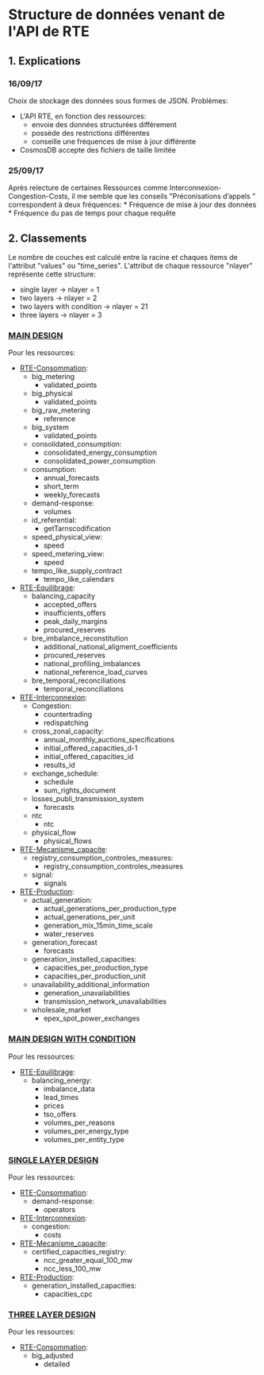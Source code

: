 # Structure de données venant de l'API de RTE

## 1. Explications

### 16/09/17
Choix de stockage des données sous formes de JSON.
Problèmes:
* L'API RTE, en fonction des ressources:
	* envoie des données structurées différement
	* possède des restrictions différentes
	* conseille une fréquences de mise à jour différente
* CosmosDB accepte des fichiers de taille limitée

### 25/09/17
Après relecture de certaines Ressources comme Interconnexion-Congestion-Costs, il me semble que les conseils "Préconisations d’appels
" correspondent à deux fréquences:
	* Fréquence de mise à jour des données
	* Fréquence du pas de temps pour chaque requête
	
## 2. Classements

Le nombre de couches est calculé entre la racine et chaques items de l'attribut "values" ou "time_series".
L'attribut de chaque ressource "nlayer" représente cette structure:
* single layer -> nlayer = 1
* two layers -> nlayer = 2
* two layers with condition -> nlayer = 21
* three layers -> nlayer = 3

### [MAIN DESIGN](./design/pdf/Main_design.pdf)
Pour les ressources:
* [RTE-Consommation](./rte_data_samples/Consommation):
	* big_metering
		* validated_points
	* big_physical
		* validated_points
	* big_raw_metering
		* reference
	* big_system
		* validated_points
	* consolidated_consumption:
		* consolidated_energy_consumption
		* consolidated_power_consumption
	* consumption:
		* annual_forecasts
		* short_term
		* weekly_forecasts
	* demand-response:
		* volumes
	* id_referential:
		* getTarnscodification
	* speed_physical_view:
		* speed
	* speed_metering_view:
		* speed
	* tempo_like_supply_contract
		* tempo_like_calendars
* [RTE-Equilibrage](./rte_data_samples/Equilibrage):
	* balancing_capacity
		* accepted_offers
		* insufficients_offers
		* peak_daily_margins 
		* procured_reserves
	* bre_imbalance_reconstitution
		* additional_national_aligment_coefficients
		* procured_reserves
		* national_profiling_imbalances
		* national_reference_load_curves
	* bre_temporal_reconciliations
		* temporal_reconciliations
* [RTE-Interconnexion](./rte_data_samples/Interconnexion):
	* Congestion:
		* countertrading
		* redispatching
	* cross_zonal_capacity:
		* annual_monthly_auctions_specifications
		* initial_offered_capacities_d-1
		* initial_offered_capacities_id
		* results_id
	* exchange_schedule:
		* schedule
		* sum_rights_document
	* losses_publi_transmission_system
		* forecasts
	* ntc
		* ntc
	* physical_flow
		* physical_flows
* [RTE-Mecanisme_capacite](./rte_data_samples/Mecanisme_Capacite):
	* registry_consumption_controles_measures:
		 * registry_consumption_controles_measures
	* signal:
		* signals
* [RTE-Production](./rte_data_samples/Production):
	* actual_generation:
		* actual_generations_per_production_type
		* actual_generations_per_unit
		* generation_mix_15min_time_scale
		* water_reserves
	* generation_forecast
		* forecasts
	* generation_installed_capacities:
		* capacities_per_production_type
		* capacities_per_production_unit
	* unavailability_additional_information
		* generation_unavailabilities
		* transmission_network_unavailabilities
	* wholesale_market
		* epex_spot_power_exchanges

### [MAIN DESIGN WITH CONDITION](./design/pdf/Condition_design.pdf)

Pour les ressources:
* [RTE-Equilibrage](./rte_data_samples/Equilibrage):
	* balancing_energy:
	    * imbalance_data
	    * lead_times
	    * prices
	    * tso_offers
	    * volumes_per_reasons
	    * volumes_per_energy_type
	    * volumes_per_entity_type
	
### [SINGLE LAYER DESIGN](./design/pdf/Single_layer_design.pdf)
Pour les ressources:
* [RTE-Consommation](./rte_data_samples/Consommation):
	* demand-response:
		* operators
* [RTE-Interconnexion](./rte_data_samples/Interconnexion):
	* congestion:
		* costs
* [RTE-Mecanisme_capacite](./rte_data_samples/Mecanisme_Capacite):
	* certified_capacities_registry:
		* ncc_greater_equal_100_mw
		* ncc_less_100_mw
* [RTE-Production](./rte_data_samples/Production):
	* generation_installed_capacities:
		* capacities_cpc

		
### [THREE LAYER DESIGN](./design/pdf/Tree_layer_design.pdf)
Pour les ressources:
* [RTE-Consommation](./rte_data_samples/Consommation):
	* big_adjusted
		* detailed


	
